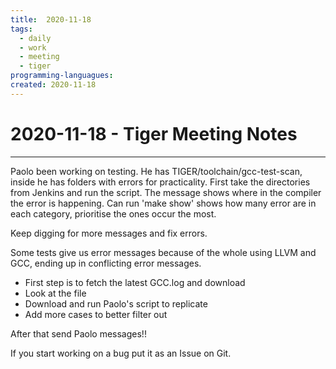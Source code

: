 ```yaml
---
title:  2020-11-18
tags:
  - daily
  - work
  - meeting
  - tiger
programming-languagues:
created: 2020-11-18
---
```

# 2020-11-18 - Tiger Meeting Notes
---
Paolo been working on testing. He has TIGER/toolchain/gcc-test-scan, inside he has folders with errors for practicality. First take the directories from Jenkins and run the script. The message shows where in the compiler the error is happening. Can run 'make show' shows how many error are in each category, prioritise the ones occur the most.

Keep digging for more messages and fix errors.

Some tests give us error messages because of the whole using LLVM and GCC, ending up in conflicting error messages.

* First step is to fetch the latest GCC.log and download
* Look at the file
* Download and run Paolo's script to replicate
* Add more cases to better filter out

After that send Paolo messages!!

If you start working on a bug put it as an Issue on Git.